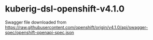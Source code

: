 # kuberig-dsl-openshift-v4.1.0

Swagger file downloaded from https://raw.githubusercontent.com/openshift/origin/v4.1.0/api/swagger-spec/openshift-openapi-spec.json
